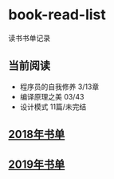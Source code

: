 # book-read-list
读书书单记录

## 当前阅读 

- 程序员的自我修养 3/13章 
- 编译原理之美 03/43
- 设计模式 11篇/未完结


## [2018年书单](/2018/README.md)

## [2019年书单](/2019/README.md)
